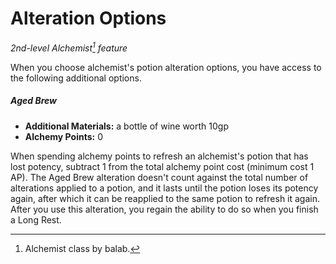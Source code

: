 # Alteration Options

_2nd-level Alchemist[^🧪] feature_

When you choose alchemist's potion alteration options, you have access to the following additional options.

##### Aged Brew

- **Additional Materials:** a bottle of wine worth 10gp
- **Alchemy Points:** 0

When spending alchemy points to refresh an alchemist's potion that has lost potency, subtract 1 from the total alchemy point cost (minimum cost 1 AP). The Aged Brew alteration doesn't count against the total number of alterations applied to a potion, and it lasts until the potion loses its potency again, after which it can be reapplied to the same potion to refresh it again. After you use this alteration, you regain the ability to do so when you finish a Long Rest.

[^🧪]: Alchemist class by balab.
